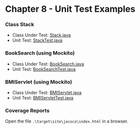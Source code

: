 # Chapter 8 - Unit Test Examples

### Class Stack

- Class Under Test:
  [Stack.java](./example/src/main/java/org/softengbook/chapter8/Stack.java)
- Unit Test:
[StackTest.java](./example/src/test/java/org/softengbook/chapter8/StackTest.java)
  
### BookSearch (using Mockito)

- Class Under Test:
  [BookSearch.java](./example/src/main/java/org/softengbook/chapter8/BookSearch.java)
- Unit Test:
  [BookSearchTest.java](./example/src/test/java/org/softengbook/chapter8/BookSearchTest.java)

 ### BMIServlet (using Mockito)

- Class Under Test:
  [BMIServlet.java](./example/src/main/java/org/softengbook/chapter8/BMIServlet.java)
- Unit Test:
  [BMIServletTest.java](./example/src/test/java/org/softengbook/chapter8/BMIServletTest.java)


### Coverage Reports

Open the file `.\target\site\jacoco\index.html` in a browser.
